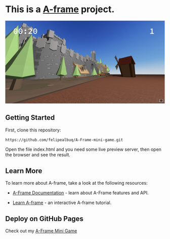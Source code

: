 # This is a [A-frame](https://aframe.io) project.

![Imagem](assets/A-frame-mini-game.png)


## Getting Started

First, clone this repository:

```bash
https://github.com/felipealbuq/A-Frame-mini-game.git
```

Open the file index.html and you need some live preview server, then open the browser and see the result.

## Learn More

To learn more about A-frame, take a look at the following resources:

- [A-Frame Documentation](https://aframe.io/docs/1.5.0/introduction/) - learn about A-Frame features and API.

- [Learn A-frame](https://aframe.io/examples/showcase/helloworld/) - an interactive A-frame tutorial.


## Deploy on GitHub Pages

Check out my [A-Frame Mini Game](https://felipealbuq.github.io/A-Frame-mini-game/)

